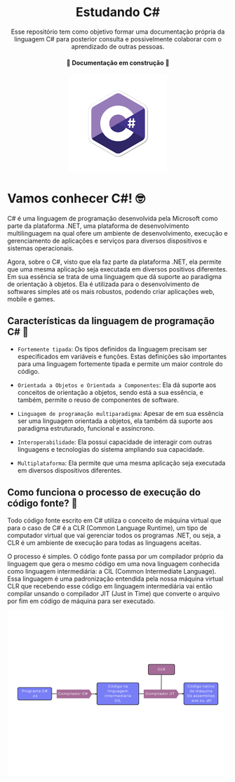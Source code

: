 <div Align="center">

  # Estudando C#
  Esse repositório tem como objetivo formar uma documentação própria da linguagem C# para posterior consulta e possivelmente colaborar com o aprendizado de outras pessoas.

  #### :construction:  Documentação em construção  :construction:

  ![Lê-se c sharp](/imagens/csharp.png)

</div>

# Vamos conhecer C#! :nerd_face:
C# é uma linguagem de programação desenvolvida pela Microsoft como parte da plataforma .NET, uma plataforma de desenvolvimento multilinguagem na qual ofere um ambiente de desenvolvimento, execução e gerenciamento de aplicações e serviços para diversos dispositivos e sistemas operacionais.

Agora, sobre o C#, visto que ela faz parte da plataforma .NET, ela permite que uma mesma aplicação seja executada em diversos positivos diferentes. Em sua essência se trata de uma linguagem que dá suporte ao paradigma de orientação à objetos. Ela é utilizada para o desenvolvimento de softwares simples até os mais robustos, podendo criar aplicações web, mobile e games.

## Características da linguagem de programação C# :mechanical_arm:
- `Fortemente tipada`: Os tipos definidos da linguagem precisam ser especificados em variáveis e funções. Estas definições são importantes para uma linguagem fortemente tipada e permite um maior controle do código.

- `Orientada a Objetos e Orientada a Componentes`: Ela dá suporte aos conceitos de orientação a objetos, sendo está a sua essência, e também, permite o reuso de componentes de software.

- `Linguagem de programação multiparadigma`: Apesar de em sua essência ser uma linguagem orientada a objetos, ela também dá suporte aos paradigma estruturado, funcional e assíncrono.

- `Interoperabilidade`: Ela possui capacidade de interagir com outras linguagens e tecnologias do sistema ampliando sua capacidade.

- `Multiplataforma`: Ela permite que uma mesma aplicação seja executada em diversos dispositivos diferentes.

## Como funciona o processo de execução do código fonte? :thinking:
Todo código fonte escrito em C# utiliza o conceito de máquina virtual que para o caso de C# é a CLR (Common Language Runtime), um tipo de computador virtual que vai gerenciar todos os programas .NET, ou seja, a CLR é um ambiente de execução para todas as linguagens aceitas.

O processo é simples. O código fonte passa por um compilador próprio da linguagem que gera o mesmo código em uma nova linguagem conhecida como linguagem intermediária: a CIL (Common Intermediate Language). Essa linguagem é uma padronização entendida pela nossa máquina virtual CLR que recebendo esse código em linguagem intermediária vai então compilar unsando o compilador JIT (Just in Time) que converte o arquivo por fim em código de máquina para ser executado.

<div Align="center">

  ![Compilação de programas C#](/imagens/compilacao.png)

</div>